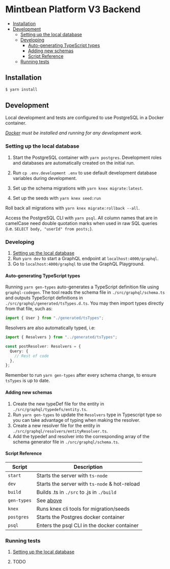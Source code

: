 # Mintbean Platform V3 Backend

<!-- @import "[TOC]" {cmd="toc" depthFrom=2 depthTo=6 orderedList=false} -->

<!-- code_chunk_output -->

- [Installation](#installation)
- [Development](#development)
  - [Setting up the local database](#setting-up-the-local-database)
  - [Developing](#developing)
    - [Auto-generating TypeScript types](#auto-generating-typescript-types)
    - [Adding new schemas](#adding-new-schemas)
    - [Script Reference](#script-reference)
  - [Running tests](#running-tests)

<!-- /code_chunk_output -->

## Installation

```sh
$ yarn install
```

## Development

Local development and tests are configured to use PostgreSQL in a Docker container.

_[Docker](https://docs.docker.com/get-docker/) must be installed and running for any development work._

### Setting up the local database

1. Start the PostgreSQL container with `yarn postgres`. Development roles and databases are automatically created on the initial run.

2. Run `cp .env.development .env` to use default development database variables during development.

3. Set up the schema migrations with `yarn knex migrate:latest`.

4. Set up the seeds with `yarn knex seed:run`

Roll back all migrations with `yarn knex migrate:rollback --all`.

Access the PostgreSQL CLI with `yarn psql`. All column names that are in camelCase need double quotation marks when used in raw SQL queries (i.e. `SELECT body, "userId" from posts;`).

### Developing

1. [Setting up the local database](#setting-up-the-local-database)
2. Run `yarn dev` to start a GraphQL endpoint at `localhost:4000/graphql`.
3. Go to `localhost:4000/graphql` to use the GraphQL Playground.

#### Auto-generating TypeScript types

Running `yarn gen-types` auto-generates a TypeScript definition file using `graphql-codegen`. The tool reads the schema file in `./src/graphql/schema.ts` and outputs TypeScript definitions in `./src/graphql/generated/tsTypes.d.ts`. You may then import types directly from that file, such as:

```ts
import { User } from "./generated/tsTypes";
```

Resolvers are also automatically typed, i.e:

```ts
import { Resolvers } from "../generated/tsTypes";

const postResolver: Resolvers = {
  Query: {
    // Rest of code
  },
};
```

Remember to run `yarn gen-types` after every schema change, to ensure `tsTypes` is up to date.

#### Adding new schemas

1. Create the new typeDef file for the entity in `./src/graphql/typedefs/entity.ts`.
2. Run `yarn gen-types` to update the `Resolvers` type in Typescript type so you can take advantage of typing when making the resolver.
3. Create a new resolver file for the entity in `./src/graphql/resolvers/entityResolver.ts`.
4. Add the typedef and resolver into the corresponding array of the schema generator file in `./src/graphql/schema.ts`.

#### Script Reference

| Script      | Description                                    |
| ----------- | ---------------------------------------------- |
| `start`     | Starts the server with `ts-node`               |
| `dev`       | Starts the server with `ts-node` & hot-reload  |
| `build`     | Builds .ts in `./src` to .js in `./build`      |
| `gen-types` | See [above](#auto-generating-typescript-types) |
| `knex`      | Runs knex cli tools for migration/seeds        |
| `postgres`  | Starts the Postgres docker container           |
| `psql`      | Enters the psql CLI in the docker container    |

### Running tests

1. [Setting up the local database](#setting-up-the-local-database)

2. TODO
